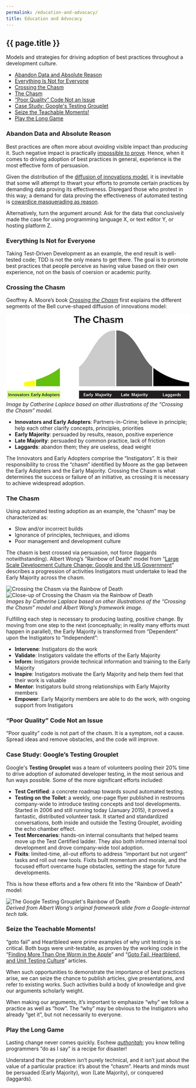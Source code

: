```yaml
---
permalink: /education-and-advocacy/
title: Education and Advocacy
---
```

## {{ page.title }}

Models and strategies for driving adoption of best practices throughout a
development culture.

- [Abandon Data and Absolute Reason](#abandon-data)
- [Everything Is Not for Everyone](#everything-is-not-for-everyone)
- [Crossing the Chasm](#crossing-the-chasm)
- [The Chasm](#the-chasm)
- [“Poor Quality” Code Not an Issue](#poor-quality-not-an-issue)
- [Case Study: Google's Testing Grouplet](#googles-testing-grouplet)
- [Seize the Teachable Moments!](#seize-the-moment)
- [Play the Long Game](#play-the-long-game)

### <a name="abandon-data"></a>Abandon Data and Absolute Reason

Best practices are often more about _avoiding_ visible impact than _producing_
it. Such negative impact is practically [impossible to
prove](http://mike-bland.com/2012/07/10/test-mercenaries.html#mercs-proving-negatives).
Hence, when it comes to driving adoption of best practices in general,
experience is the most effective form of persuasion.

Given the distribution of the [diffusion of innovations
model](http://en.wikipedia.org/wiki/Diffusion_of_innovations), it is
inevitable that some will attempt to thwart your efforts to promote certain
practices by demanding data proving its effectiveness. Disregard those who
protest in this way; a demand for data proving the effectiveness of automated
testing is [cowardice masquerading as
reason](http://martinfowler.com/articles/testing-culture.html#change-stand).

Alternatively, turn the argument around: Ask for the data that conclusively
made the case for using programming language X, or text editor Y, or hosting
platform Z.

### <a name="everything-is-not-for-everyone"></a>Everything Is Not for Everyone

Taking Test-Driven Development as an example, the end result is well-tested
code; TDD is not the only means to get there. The goal is to promote best
practices that people perceive as having value based on their own experience,
not on the basis of coersion or academic purity.

### <a name="crossing-the-chasm"></a>Crossing the Chasm

Geoffrey A. Moore’s book *[Crossing the
Chasm](http://en.wikipedia.org/wiki/Crossing_the_Chasm)* first explains the
different
segments of the Bell curve-shaped diffusion of innovations model:

![Diffusion of Innovations and the Chasm](../assets/images/the-chasm.jpg)<br/>
_Image by Catherine Laplace based on other illustrations of the “Crossing the
Chasm” model._

- **Innovators and Early Adopters**: Partners-in-Crime; believe in principle;
  help each other clarify concepts, principles, priorities
- **Early Majority**: persuaded by results, reason, positive experience
- **Late Majority**: persuaded by common practice, lack of friction
- **Laggards**: abandon them; they are useless, dead weight

The Innovators and Early Adopters comprise the “Instigators”. It is their
responsibility to cross the “chasm” identified by Moore as the gap between the
Early Adopters and the Early Majority. Crossing the Chasm is what determines
the success or failure of an initiative, as crossing it is necessary to
achieve widespread adoption.

### <a name="the-chasm"></a>The Chasm

Using automated testing adoption as an example, the “chasm” may be
characterized as:

- Slow and/or incorrect builds
- Ignorance of principles, techniques, and idioms
- Poor management and development culture

The chasm is best crossed via persuasion, not force (laggards
notwithstanding). Albert Wong’s “Rainbow of Death” model from “[Large Scale
Development Culture Change: Google and the US
Government](https://18f.gsa.gov/2014/12/11/large-scale-development-culture-change/)”
describes a progression of activities Instigators must undertake to lead the
Early Majority across the chasm.

![Crossing the Chasm via the Rainbow of
Death](../assets/images/crossing-the-chasm-rainbow-of-death.jpg)<br/>
![Close-up of Crossing the Chasm via the Rainbow of
Death](../assets/images/rainbow-of-death.jpg)<br/>
_Images by Catherine Laplace based on other illustrations of the “Crossing the
Chasm” model and Albert Wong’s framework image._

Fulfilling each step is necessary to producing lasting, positive change. By
moving from one step to the next (conceptually; in reality many efforts must
happen in parallel), the Early Majority is transformed from “Dependent” upon
the Instigators to “Independent”:

- **Intervene**: Instigators do the work
- **Validate**: Instigators validate the efforts of the Early Majority
- **Inform**: Instigators provide technical information and training to the
  Early Majority
- **Inspire**: Instigators motivate the Early Majority and help them feel that
  their work is valuable
- **Mentor**: Instigators build strong relationships with Early Majority
  members
- **Empower**: Early Majority members are able to do the work, with ongoing
  support from Instigators

### <a name="poor-quality-not-an-issue"></a>“Poor Quality” Code Not an Issue

“Poor quality” code is not part of the chasm. It is a symptom, not a cause.
Spread ideas and remove obstacles, and the code will improve.

### <a name="googles-testing-grouplet"></a>Case Study: Google’s Testing Grouplet

Google's **Testing Grouplet** was a team of volunteers pooling their 20% time
to drive adoption of automated developer testing, in the most serious and fun
ways possible. Some of the more significant efforts included:

- **Test Certified**: a concrete roadmap towards sound automated testing.
- **Testing on the Toilet**: a weekly, one-page flyer published in restrooms
  company-wide to introduce testing concepts and tool developments. Started in
  2006 and still running today (January 2015), it proved a fantastic,
  distributed volunteer task. It started and standardized conversations, both
  inside and outside the Testing Grouplet, avoiding the echo chamber effect.
- **Test Mercenaries**: hands-on internal consultants that helped teams move
  up the Test Certified ladder. They also both informed internal tool
  development and drove company-wide tool adoption.
- **Fixits**: limited-time, all-out efforts to address “important but not
  urgent” tasks and roll out new tools. Fixits built momentum and morale, and
  the focused effort overcame huge obstacles, setting the stage for future
  developments.

This is how these efforts and a few others fit into the "Rainbow of Death"
model:

![The Google Testing Grouplet's Rainbow of
Death](../assets/images/testing-grouplet-rainbow-of-death.jpg)<br/>
_Derived from Albert Wong’s original framework slide from a Google-internal
tech talk._

### <a name="seize-the-moment"></a>Seize the Teachable Moments!

“goto fail” and Heartbleed were prime examples of why unit testing is so
critical. Both bugs were unit-testable, as proven by the working code in the
“[Finding More Than One Worm in the
Apple](http://queue.acm.org/detail.cfm?id=2620662)” and “[Goto Fail,
Heartbleed, and Unit Testing
Culture](http://martinfowler.com/articles/testing-culture.html)” articles.

When such opportunities to demonstrate the importance of best practices arise,
we can seize the chance to publish articles, give presentations, and refer to
existing works. Such activities build a body of knowledge and give our
arguments scholarly weight.

When making our arguments, it’s important to emphasize “why” we follow a
practice as well as “how”. The “why” may be obvious to the Instigators who
already “get it”, but not necessarily to everyone.

### <a name="play-the-long-game"></a>Play the Long Game

Lasting change never comes quickly. Eschew
_[authoritah](http://shop.southparkstudios.com/SOUTH-PARK-CARTMAN-POSTER-You-will/A/B00302A3OI.htm)_;
you know telling programmers “do as I say” is a recipe for disaster!

Understand that the problem isn’t purely technical, and it isn’t just about the
value of a particular practice: it’s about the “chasm”. Hearts and minds must
be persuaded (Early Majority), won (Late Majority), or conquered (laggards).

